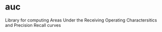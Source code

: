 # auc
Library for computing Areas Under the Receiving Operating Charactersitics and Precision Recall curves
